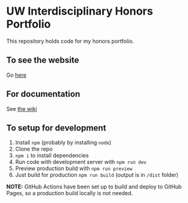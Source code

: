 # UW Interdisciplinary Honors Portfolio

This repository holds code for my honors portfolio.

## To see the website

Go [here](https://kjy5.github.io/honors-portfolio/)

## For documentation

See [the wiki](https://github.com/kjy5/honors-portfolio/wiki)

## To setup for development

1. Install `npm` (probably by installing `node`)
2. Clone the repo
3. `npm i` to install dependencies
4. Run code with development server with `npm run dev`
5. Preview production build with `npm run preview`
6. Just build for production `npm run build` (output is in `/dist` folder)

**NOTE:** GitHub Actions have been set up to build and deploy to GitHub Pages, so a production build locally is not needed.
